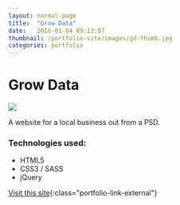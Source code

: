 ```yaml
---
layout: normal-page
title:  "Grow Data"
date:   2016-01-04 09:12:07
thumbnail: /portfolio-site/images/gd-thumb.jpg
categories: portfolio
---
```

# Grow Data
<img src="{{ site.baseurl }}/images/gd.jpg" class="showcase" />

A website for a local business out from a PSD.

### Technologies used:
* HTML5
* CSS3 / SASS
* jQuery

[Visit this site](http://www.growdata.com/){:class="portfolio-link-external"}

